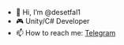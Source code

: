 - 👋 Hi, I’m @desetfal1
- 🎮 Unity/C# Developer
- 📫 How to reach me: <a href="https://t.me/desetfall">Telegram</a>

<!---
desetfal1/desetfal1 is a ✨ special ✨ repository because its `README.md` (this file) appears on your GitHub profile.
You can click the Preview link to take a look at your changes.
--->
